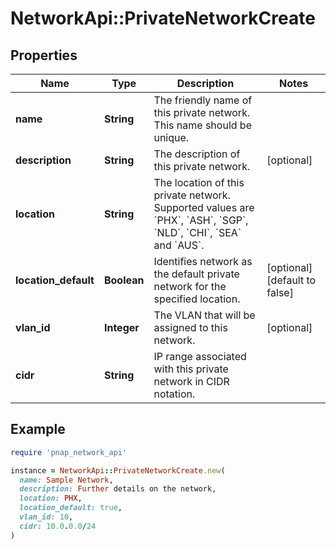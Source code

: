 # NetworkApi::PrivateNetworkCreate

## Properties

| Name | Type | Description | Notes |
| ---- | ---- | ----------- | ----- |
| **name** | **String** | The friendly name of this private network. This name should be unique. |  |
| **description** | **String** | The description of this private network. | [optional] |
| **location** | **String** | The location of this private network. Supported values are &#x60;PHX&#x60;, &#x60;ASH&#x60;, &#x60;SGP&#x60;, &#x60;NLD&#x60;, &#x60;CHI&#x60;, &#x60;SEA&#x60; and &#x60;AUS&#x60;. |  |
| **location_default** | **Boolean** | Identifies network as the default private network for the specified location. | [optional][default to false] |
| **vlan_id** | **Integer** | The VLAN that will be assigned to this network. | [optional] |
| **cidr** | **String** | IP range associated with this private network in CIDR notation. |  |

## Example

```ruby
require 'pnap_network_api'

instance = NetworkApi::PrivateNetworkCreate.new(
  name: Sample Network,
  description: Further details on the network,
  location: PHX,
  location_default: true,
  vlan_id: 10,
  cidr: 10.0.0.0/24
)
```

